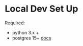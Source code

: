 # Local Dev Set Up

Required:

- python 3.x +
- postgres 15+ [docs](https://www.postgresql.org/docs/15/index.html)